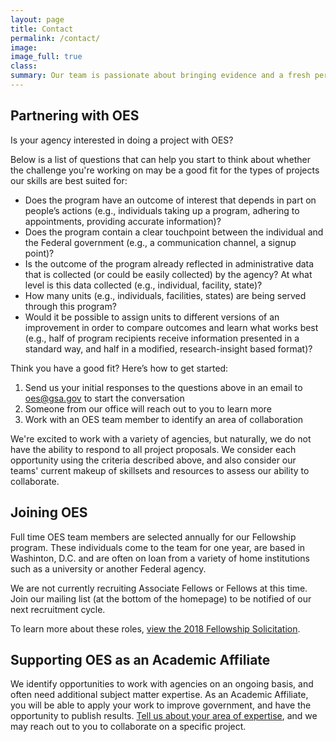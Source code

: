 ```yaml
---
layout: page
title: Contact
permalink: /contact/
image:
image_full: true
class:
summary: Our team is passionate about bringing evidence and a fresh perspective to government challenges. 
---
```

## Partnering with OES

Is your agency interested in doing a project with OES?

Below is a list of questions that can help you start to think about whether the challenge you're working on may be a good fit for the types of projects our skills are best suited for:

 - Does the program have an outcome of interest that depends in part on people’s actions (e.g., individuals taking up a program, adhering to appointments, providing accurate information)?
 - Does the program contain a clear touchpoint between the individual and the Federal government (e.g., a communication channel, a signup point)?
 - Is the outcome of the program already reflected in administrative data that is collected (or could be easily collected) by the agency? At what level is this data collected (e.g., individual, facility, state)?
 - How many units (e.g., individuals, facilities, states) are being served through this program? 
 - Would it be possible to assign units to different versions of an improvement in order to compare outcomes and learn what works best (e.g., half of program recipients receive information presented in a standard way, and half in a modified, research-insight based format)?

Think you have a good fit? Here’s how to get started:
<ol>
<li>Send us your initial responses to the questions above in an email to <a href="mailto:oes@gsa.gov?subject=Collaboration">oes@gsa.gov</a> to start the conversation</li>
<li>Someone from our office will reach out to you to learn more</li>
<li>Work with an OES team member to identify an area of collaboration</li>
</ol> 

We're excited to work with a variety of agencies, but naturally, we do not have the ability to respond to all project proposals. We consider each opportunity using the criteria described above, and also consider our teams' current makeup of skillsets and resources to assess our ability to collaborate.

## Joining OES

Full time OES team members are selected annually for our Fellowship program. These individuals come to the team for one year, are based in Washinton, D.C. and are often on loan from a variety of home institutions such as a university or another Federal agency. 

We are not currently recruiting Associate Fellows or Fellows at this time. Join our mailing list (at the bottom of the homepage) to be notified of our next recruitment cycle.

To learn more about these roles, [view the 2018 Fellowship Solicitation]({{site.baseurl}}/assets/files/FY18Solicitation.pdf).

## Supporting OES as an Academic Affiliate 

We identify opportunities to work with agencies on an ongoing basis, and often need additional subject matter expertise. As an Academic Affiliate, you will be able to apply your work to improve government, and have the opportunity to publish results. <a href="https://docs.google.com/forms/d/e/1FAIpQLSeqnuRSZNKZt9bVLAGw6G64i5oUNDqsGcrX7dvgGpvlac9Cog/viewform?usp=sf_link">Tell us about your area of expertise</a>, and we may reach out to you to collaborate on a specific project. 
